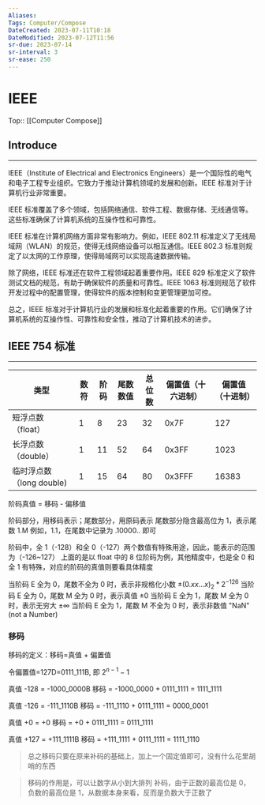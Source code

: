 ```yaml
---
Aliases: 
Tags: Computer/Compose 
DateCreated: 2023-07-11T10:18
DateModified: 2023-07-12T11:56
sr-due: 2023-07-14
sr-interval: 3
sr-ease: 250
---
```

# IEEE
Top:: [[Computer Compose]]

## Introduce
---
IEEE（Institute of Electrical and Electronics Engineers）是一个国际性的电气和电子工程专业组织。它致力于推动计算机领域的发展和创新。IEEE 标准对于计算机行业非常重要。

IEEE 标准覆盖了多个领域，包括网络通信、软件工程、数据存储、无线通信等。这些标准确保了计算机系统的互操作性和可靠性。

IEEE 标准在计算机网络方面非常有影响力。例如，IEEE 802.11 标准定义了无线局域网（WLAN）的规范，使得无线网络设备可以相互通信。IEEE 802.3 标准则规定了以太网的工作原理，使得局域网可以实现高速数据传输。

除了网络，IEEE 标准还在软件工程领域起着重要作用。IEEE 829 标准定义了软件测试文档的规范，有助于确保软件的质量和可靠性。IEEE 1063 标准则规范了软件开发过程中的配置管理，使得软件的版本控制和变更管理更加可控。

总之，IEEE 标准对于计算机行业的发展和标准化起着重要的作用。它们确保了计算机系统的互操作性、可靠性和安全性，推动了计算机技术的进步。

## IEEE 754 标准
---

| 类型                     | 数符 | 阶码 | 尾数数值 | 总位数 | 偏置值（十六进制）| 偏置值（十进制）|
| ------------------------ | ---- | ---- | -------- | ------ | ------------------ | ---------------- |
| 短浮点数（float）| 1    | 8    | 23       | 32     | 0x7F                | 127              |
| 长浮点数（double）| 1    | 11   | 52       | 64     | 0x3FF               | 1023             |
| 临时浮点数（long double) | 1    | 15   | 64       | 80     | 0x3FFF              | 16383            |

阶码真值 = 移码 - 偏移值

阶码部分，用移码表示；尾数部分，用原码表示
尾数部分隐含最高位为 1，表示尾数 1.M
例如，1.1，在尾数中记录为 .10000.. 即可

阶码中，全 1（-128）和全 0（-127）两个数值有特殊用途，因此，能表示的范围为（-126~127）
上面的是以 float 中的 8 位阶码为例，其他精度中，也是全 0 和全 1 有特殊，对应的阶码的真值则要看具体精度

当阶码 E 全为 0，尾数不全为 0 时，表示非规格化小数 $\pm(0.x x\dots x )_{2}*2^{-126}$
当阶码 E 全为 0，尾数 M 全为 0 时，表示真值 $\pm 0$
当阶码 E 全为 1，尾数 M 全为 0 时，表示无穷大 $\pm \infty$
当阶码 E 全为 1，尾数 M 不全为 0 时，表示非数值 "NaN"(not a Number)

### 移码

移码的定义：移码=真值 + 偏置值

令偏置值=127D=0111_111B, 即 $2^{n-1}-1$

真值 -128 = -1000_0000B
移码 = -1000_0000 + 0111_1111 = 1111_1111

真值 -126 = -111_1110B
移码 = -111_1110 + 0111_1111 = 0000_0001

真值 +0 = +0
移码 = +0 + 0111_1111 = 0111_1111

真值 +127 = +111_1111B
移码 = +111_1111 + 0111_1111 = 1111_1110

> 总之移码只要在原来补码的基础上，加上一个固定值即可，没有什么花里胡哨的东西

> 移码的作用是，可以让数字从小到大排列
> 补码，由于正数的最高位是 0，负数的最高位是 1，从数据本身来看，反而是负数大于正数了
